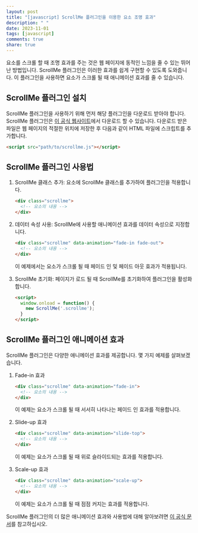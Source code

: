 ```yaml
---
layout: post
title: "[javascript] ScrollMe 플러그인을 이용한 요소 조명 효과"
description: " "
date: 2023-11-01
tags: [javascript]
comments: true
share: true
---
```


요소를 스크롤 할 때 조명 효과를 주는 것은 웹 페이지에 동적인 느낌을 줄 수 있는 뛰어난 방법입니다. ScrollMe 플러그인은 이러한 효과를 쉽게 구현할 수 있도록 도와줍니다. 이 플러그인을 사용하면 요소가 스크롤 될 때 애니메이션 효과를 줄 수 있습니다.

## ScrollMe 플러그인 설치

ScrollMe 플러그인을 사용하기 위해 먼저 해당 플러그인을 다운로드 받아야 합니다. ScrollMe 플러그인은 [이 공식 웹사이트](https://scrollme.nckprsn.com/)에서 다운로드 할 수 있습니다. 다운로드 받은 파일은 웹 페이지의 적절한 위치에 저장한 후 다음과 같이 HTML 파일에 스크립트를 추가합니다.

```html
<script src="path/to/scrollme.js"></script>
```

## ScrollMe 플러그인 사용법

1. ScrollMe 클래스 추가: 요소에 ScrollMe 클래스를 추가하여 플러그인을 적용합니다.

   ```html
   <div class="scrollme">
     <!-- 요소의 내용 -->
   </div>
   ```

2. 데이터 속성 사용: ScrollMe에 사용할 애니메이션 효과를 데이터 속성으로 지정합니다.

   ```html
   <div class="scrollme" data-animation="fade-in fade-out">
     <!-- 요소의 내용 -->
   </div>
   ```

   이 예제에서는 요소가 스크롤 될 때 페이드 인 및 페이드 아웃 효과가 적용됩니다.

3. ScrollMe 초기화: 페이지가 로드 될 때 ScrollMe를 초기화하여 플러그인을 활성화합니다.

   ```html
   <script>
     window.onload = function() {
       new ScrollMe('.scrollme');
     }
   </script>
   ```

## ScrollMe 플러그인 애니메이션 효과

ScrollMe 플러그인은 다양한 애니메이션 효과를 제공합니다. 몇 가지 예제를 살펴보겠습니다.

1. Fade-in 효과

   ```html
   <div class="scrollme" data-animation="fade-in">
     <!-- 요소의 내용 -->
   </div>
   ```

   이 예제는 요소가 스크롤 될 때 서서히 나타나는 페이드 인 효과를 적용합니다.

2. Slide-up 효과

   ```html
   <div class="scrollme" data-animation="slide-top">
     <!-- 요소의 내용 -->
   </div>
   ```

   이 예제는 요소가 스크롤 될 때 위로 슬라이드되는 효과를 적용합니다.

3. Scale-up 효과

   ```html
   <div class="scrollme" data-animation="scale-up">
     <!-- 요소의 내용 -->
   </div>
   ```

   이 예제는 요소가 스크롤 될 때 점점 커지는 효과를 적용합니다.

ScrollMe 플러그인의 더 많은 애니메이션 효과와 사용법에 대해 알아보려면 [이 공식 문서](https://scrollme.nckprsn.com/documentation)를 참고하십시오.